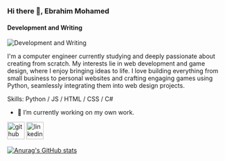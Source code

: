 ### Hi there 👋, Ebrahim Mohamed
#### Development and Writing
![Development and Writing](https://media.licdn.com/dms/image/D4D16AQFwxxMX32NlKg/profile-displaybackgroundimage-shrink_200_800/0/1710755433231?e=1718841600&v=beta&t=zJ9u7T8bxTcVGsFqFpqrw1wSh3kWpRcJGjNFoX7xClQ)

I'm a computer engineer currently studying and deeply passionate about creating from scratch. My interests lie in web development and game design, where I enjoy bringing ideas to life. I love building everything from small business to personal websites and crafting engaging games using Python, seamlessly integrating them into web design projects.


Skills: Python / JS / HTML / CSS /  C#

- 🔭 I’m currently working on my own work. 


[<img src='https://cdn.jsdelivr.net/npm/simple-icons@3.0.1/icons/github.svg' alt='github' height='40'>](https://github.com/ebrahimhiggi)  [<img src='https://cdn.jsdelivr.net/npm/simple-icons@3.0.1/icons/linkedin.svg' alt='linkedin' height='40'>](https://www.linkedin.com/in/ebrahim-mohamed-4a13b3224/)  



[![Anurag's GitHub stats](https://github-readme-stats.vercel.app/api?username=EbrahimHiggi)](https://github.com/anuraghazra/github-readme-stats)


